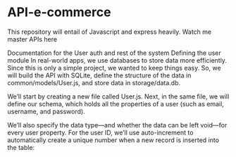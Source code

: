# API-e-commerce
This repository will entail of Javascript and express heavily. Watch me master APIs here

Documentation for the User auth and rest of the system
Defining the user module
In real-world apps, we use databases to store data more efficiently. Since this is only a simple project, we wanted to keep things easy. So, we will build the API with SQLite, define the structure of the data in common/models/User.js, and store data in storage/data.db.

We’ll start by creating a new file called User.js. Next, in the same file, we will define our schema, which holds all the properties of a user (such as email, username, and password).

We’ll also specify the data type—and whether the data can be left void—for every user property. For the user ID, we’ll use auto-increment to automatically create a unique number when a new record is inserted into the table:
